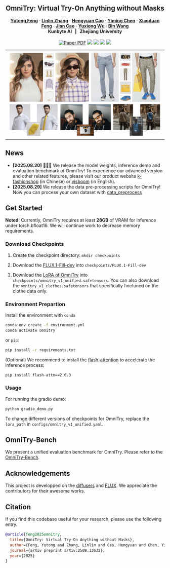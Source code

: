 <p align="center">

  <h2 align="center">OmniTry: Virtual Try-On Anything without Masks</h2>
  <p align="center">
    <a href="https://scholar.google.com.hk/citations?user=mZwJLeUAAAAJ&hl=zh-CN"><strong>Yutong Feng</strong></a>
    ·
    <a href=""><strong>Linlin Zhang</strong></a>
    ·
    <a href=""><strong>Hengyuan Cao</strong></a>
    ·
    <a href="https://scholar.google.com.hk/citations?hl=zh-CN&user=LxiMyjQAAAAJ"><strong>Yiming Chen</strong></a>
    ·
    <a href=""><strong>Xiaoduan Feng</strong></a>
    ·
    <a href=""><strong>Jian Cao</strong></a>
    ·
    <a href=""><strong>Yuxiong Wu</strong></a>
    ·
    <a href="https://scholar.google.com.hk/citations?user=6hTbqDEAAAAJ&hl=zh-CN"><strong>Bin Wang</strong></a>
    <br>
    <b>Kunbyte AI &nbsp; | &nbsp;  Zhejiang University </b>
    <br>
    <br>
        <a href="http://arxiv.org/abs/2508.13632"><img src='https://img.shields.io/badge/arXiv-OmniTry-red' alt='Paper PDF'></a>
        <a href="https://omnitry.github.io/"><img src='https://img.shields.io/badge/project page-OmniTry-green'></a>
        <a href='https://huggingface.co/Kunbyte/OmniTry'><img src='https://img.shields.io/badge/%F0%9F%A4%97%20Hugging%20Face-Model-yellow'></a>
        <a href='https://huggingface.co/spaces/Kunbyte/OmniTry'><img src='https://img.shields.io/badge/%F0%9F%A4%97%20Hugging%20Face-Spaces-blue'></a>
        <a href='https://huggingface.co/datasets/Kunbyte/OmniTry-Bench'><img src='https://img.shields.io/badge/%F0%9F%A4%97%20Hugging%20Face-Benchmark-orange'></a>
    <br>
  </p>
  
  <table align="center">
    <tr>
    <td>
      <img src="assets/teaser.png">
    </td>
    </tr>
  </table>

## News
* **[2025.08.20]** 🎉🎉🎉 We release the model weights, inference demo and evaluation benchmark of OmniTry! To experience our advanced version and other related features, please visit our product website [k-fashionshop](https://marketing.k-fashionshop.com/home) (in Chinese) or [visboom](https://www.visboom.com/) (in English).
* **[2025.08.29]** We release the data pre-processing scripts for OmniTry! Now you can process your own dataset with [data_preprocess](./data_preprocess/README.MD)

## Get Started

**Noted**: Currently, OmniTry requires at least **28GB** of VRAM for inference under torch.bfloat16. We will continue work to decrease memory requirements.

### Download Checkpoints
1. Create the checkpoint directory: `mkdir checkpoints`

2. Download the [FLUX.1-Fill-dev](https://huggingface.co/black-forest-labs/FLUX.1-Fill-dev) into `checkpoints/FLUX.1-Fill-dev`

3. Download the [LoRA of OmniTry](https://huggingface.co/Kunbyte/OmniTry) into `checkpoints/omnitry_v1_unified.safetensors`. You can also download the `omnitry_v1_clothes.safetensors` that specifically finetuned on the clothe data only.

### Environment Prepartion
Install the environment with `conda`
```bash
conda env create -f environment.yml
conda activate omnitry
```
or `pip`:
```bash
pip install -r requirements.txt
```

(Optional) We recommend to install the [flash-attention](https://github.com/Dao-AILab/flash-attention/tree/main) to accelerate the inference process:
```bash
pip install flash-attn==2.6.3
```

### Usage
For running the gradio demo:
```bash
python gradio_demo.py
```

To change different versions of checkpoints for OmniTry, replace the `lora_path` in `configs/omnitry_v1_unified.yaml`.

## OmniTry-Bench
We present a unified evaluation benchmark for OmniTry. Please refer to the [OmniTry-Bench](./omnitry_bench/README.MD).


## Acknowledgements
This project is developped on the [diffusers](https://github.com/huggingface/diffusers) and [FLUX](https://github.com/black-forest-labs/flux). We appreciate the contributors for their awesome works.


## Citation
If you find this codebase useful for your research, please use the following entry.
```BibTeX
@article{feng2025omnitry,
  title={OmniTry: Virtual Try-On Anything without Masks},
  author={Feng, Yutong and Zhang, Linlin and Cao, Hengyuan and Chen, Yiming and Feng, Xiaoduan and Cao, Jian and Wu, Yuxiong and Wang, Bin},
  journal={arXiv preprint arXiv:2508.13632},
  year={2025}
}
```